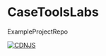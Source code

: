 # CaseToolsLabs
ExampleProjectRepo

[![CDNJS](https://img.shields.io/cdnjs/v/reactstrap.svg)](https://cdnjs.com/libraries/reactstrap)
